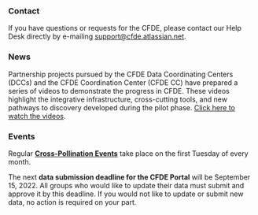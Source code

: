 ### Contact

If you have questions or requests for the CFDE, please contact our Help Desk directly by e-mailing [support@cfde.atlassian.net](mailto:support@cfde.atlassian.net).  

### News

Partnership projects pursued by the CFDE Data Coordinating Centers (DCCs) and the CFDE Coordination Center (CFDE CC) have prepared a series of videos to demonstrate the progress in CFDE. These videos highlight the integrative infrastructure, cross-cutting tools, and new pathways to discovery developed during the pilot phase. [Click here to watch the videos](https://nih-cfde.github.io/2022-CoC-Videos/).

### Events

Regular **[Cross-Pollination Events](https://docs.google.com/spreadsheets/d/1hQAeOLkivUZZnwZ_KxfGw3neezMaWbrPk9nnFiKfQGA/edit?usp=sharing)** take place on the first Tuesday of every month. 

The next **data submission deadline for the CFDE Portal** will be September 15, 2022. All groups who would like to update their data must submit and approve it by this deadline. If you would not like to update or submit new data, no action is required on your part. 
